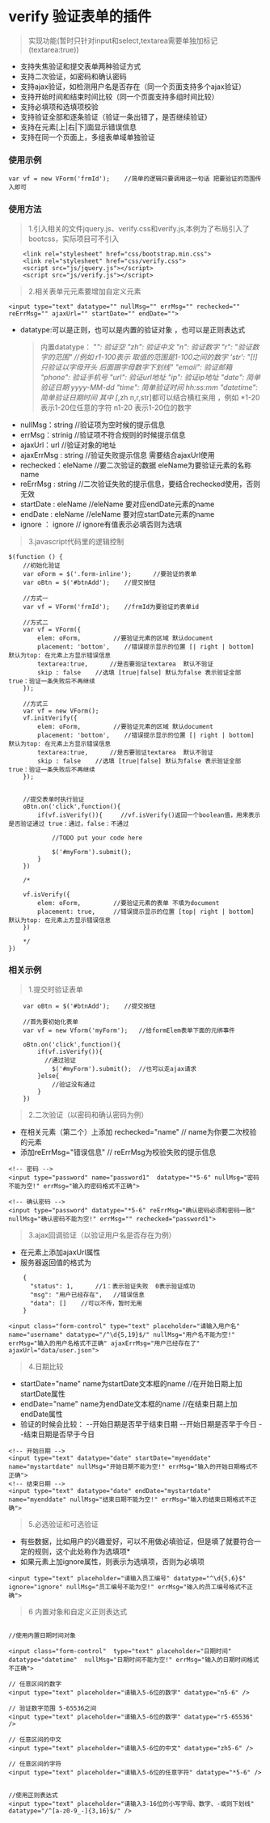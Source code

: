 # verify 验证表单的插件
> 实现功能(暂时只针对input和select,textarea需要单独加标记(textarea:true))
- 支持失焦验证和提交表单两种验证方式
- 支持二次验证，如密码和确认密码
- 支持ajax验证，如检测用户名是否存在（同一个页面支持多个ajax验证）
- 支持开始时间和结束时间比较（同一个页面支持多组时间比较）
- 支持必填项和选填项校验
- 支持验证全部和逐条验证（验证一条出错了，是否继续验证）
- 支持在元素[上|右|下]面显示错误信息
- 支持在同一个页面上，多组表单域单独验证

### 使用示例
``````
var vf = new VForm('frmId');    //简单的逻辑只要调用这一句话 把要验证的范围传入即可

``````

### 使用方法
> 1.引入相关的文件jquery.js、verify.css和verify.js,本例为了布局引入了bootcss，实际项目可不引入

```
    <link rel="stylesheet" href="css/bootstrap.min.css">
    <link rel="stylesheet" href="css/verify.css">
    <script src="js/jquery.js"></script>
    <script src="js/verify.js"></script>
```

> 2.相关表单元元素要增加自定义元素

```
<input type="text" datatype="" nullMsg="" errMsg="" rechecked="" reErrMsg="" ajaxUrl="" startDate="" endDate="">
```


 - datatype:可以是正则，也可以是内置的验证对象  ，也可以是正则表达式
   > 内置datatype：
             "*":  验证空
             "zh": 验证中文
             "n":  验证数字
             "r":   "验证数字的范围"   //例如 r1-100表示 取值的范围是1-100之间的数字
             'str': "[!]只验证以字母开头 后面跟字母数字下划线"
             "email":  验证邮箱
             "phone":  验证手机号
             "url": 验证url地址
             "ip": 验证ip地址
             "date": 简单验证日期 yyyy-MM-dd
             "time": 简单验证时间  hh:ss:mm
             "datetime": 简单验证日期时间 
             其中 [*,zh n,r,str]都可以结合横杠来用 ，例如 *1-20 表示1-20位任意的字符  n1-20 表示1-20位的数字
- nullMsg：string    //验证项为空时候的提示信息
- errMsg：strinig    //验证项不符合规则的时候提示信息
- ajaxUrl：url       //验证对象的地址
- ajaxErrMsg : string	//验证失败提示信息 需要结合ajaxUrl使用
- rechecked：eleName        //要二次验证的数据 eleName为要验证元素的名称 name
- reErrMsg : string      //二次验证失败的提示信息，要结合rechecked使用，否则无效
- startDate : eleName    //eleName 要对应endDate元素的name
- endDate : eleName      //eleName 要对应startDate元素的name
- ignore ： ignore  // ignore有值表示必填否则为选填

> 3.javascript代码里的逻辑控制

```
$(function () {
    //初始化验证
    var oForm = $('.form-inline');      //要验证的表单
    var oBtn = $('#btnAdd');    //提交按钮
    
    //方式一
    var vf = VForm('frmId');    //frmId为要验证的表单id
    
    //方式二 
    var vf = VForm({
        elem: oForm,         //要验证元素的区域 默认document
        placement: 'bottom',    //错误提示显示的位置 [| right | bottom] 默认为top: 在元素上方显示错误信息
        textarea:true,      //是否要验证textarea  默认不验证
        skip : false    //选填 [true|false] 默认为false 表示验证全部  true：验证一条失败后不再继续
    });

    //方式三
    var vf = new VForm();
    vf.initVerify({
        elem: oForm,         //要验证元素的区域 默认document
        placement: 'bottom',    //错误提示显示的位置 [| right | bottom] 默认为top: 在元素上方显示错误信息
        textarea:true,      //是否要验证textarea  默认不验证
        skip : false    //选填 [true|false] 默认为false 表示验证全部  true：验证一条失败后不再继续
    });
    

    //提交表单时执行验证
    oBtn.on('click',function(){
        if(vf.isVerify()){     //vf.isVerify()返回一个boolean值，用来表示是否验证通过 true：通过，false：不通过  
            
            //TODO put your code here
            
            $('#myForm').submit();
        }
    })
    
    /*
    
    vf.isVerify({
        elem: oForm,         //要验证元素的表单 不填为document
        placement: true,     //错误提示显示的位置 [top| right | bottom] 默认为top: 在元素上方显示错误信息
    })
    
    */
})
```

### 相关示例
> 1.提交时验证表单

```
    var oBtn = $('#btnAdd');    //提交按钮
    
    //首先要初始化表单
    var vf = new Vform('myForm');   //给formElem表单下面的元绑事件   
    
    oBtn.on('click',function(){
        if(vf.isVerify()){
          //通过验证
            $('#myForm').submit();  //也可以走ajax请求
        }else{
            //验证没有通过
        }
    })
```

> 2.二次验证（以密码和确认密码为例）

- 在相关元素（第二个）上添加 rechecked="name"    // name为你要二次校验的元素   
- 添加reErrMsg="错误信息"     // reErrMsg为校验失败的提示信息

```
<!-- 密码 -->
<input type="password" name="password1"  datatype="*5-6" nullMsg="密码不能为空!" errMsg="输入的密码格式不正确">

<!-- 确认密码 -->
<input type="password" datatype="*5-6" reErrMsg="确认密码必须和密码一致" nullMsg="确认密码不能为空!" errMsg="" rechecked="password1">

```

> 3.ajax回调验证（以验证用户名是否存在为例）
- 在元素上添加ajaxUrl属性
- 服务器返回值的格式为
```
	{
	  "status": 1,      //1：表示验证失败  0表示验证成功
	  "msg": "用户已经存在",   //错误信息
	  "data": []    //可以不传，暂时无用
	}
```

```
<input class="form-control" type="text" placeholder="请输入用户名" name="username" datatype="/^\d{5,19}$/" nullMsg="用户名不能为空!" errMsg="输入的用户名格式不正确" ajaxErrMsg="用户已经存在了" ajaxUrl="data/user.json">
```

> 4.日期比较

- startDate="name" name为startDate文本框的name  //在开始日期上加startDate属性
- endDate="name"   name为endDate文本框的name     //在结束日期上加endDate属性
- 验证的时候会比较：
    --开始日期是否早于结束日期
    --开始日期是否早于今日
    --结束日期是否早于今日
    
```
<!-- 开始日期 -->
<input type="text" datatype="date" startDate="myenddate" name="mystartdate" nullMsg="开始日期不能为空!" errMsg="输入的开始日期格式不正确">
<!-- 结束日期 -->
<input type="text" datatype="date" endDate="mystartdate" name="myenddate" nullMsg="结束日期不能为空!" errMsg="输入的结束日期格式不正确">
```

> 5.必选验证和可选验证

 - 有些数据，比如用户的兴趣爱好，可以不用做必填验证，但是填了就要符合一定的规则，这个此处称作为选填项*
 - 如果元素上加ignore属性，则表示为选填项，否则为必填项
```
<input type="text" placeholder="请输入员工编号" datatype="^\d{5,6}$" ignore="ignore" nullMsg="员工编号不能为空!" errMsg="输入的员工编号格式不正确">
```

> 6 内置对象和自定义正则表达式

```

//使用内置日期时间对象

<input class="form-control"  type="text" placeholder="日期时间" datatype="datetime"  nullMsg="日期时间不能为空!" errMsg="输入的日期时间格式不正确">

// 任意区间的数字
<input type="text" placeholder="请输入5-6位的数字" datatype="n5-6" />

// 验证数字范围 5-65536之间
<input type="text" placeholder="请输入5-6位的数字" datatype="r5-65536" />

// 任意区间的中文
<input type="text" placeholder="请输入5-6位的中文" datatype="zh5-6" />

// 任意区间的字符
<input type="text" placeholder="请输入5-6位的任意字符" datatype="*5-6" />


//使用正则表达式
<input type="text" placeholder="请输入3-16位的小写字母、数字、-或则下划线" datatype="/^[a-z0-9_-]{3,16}$/" />

```


